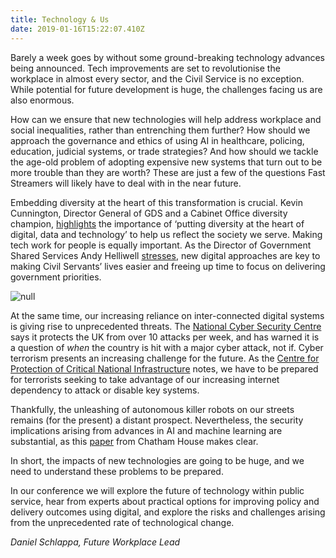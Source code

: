 ```yaml
---
title: Technology & Us
date: 2019-01-16T15:22:07.410Z
---
```

Barely a week goes by without some ground-breaking technology advances being announced. Tech improvements are set to revolutionise the workplace in almost every sector, and the Civil Service is no exception. While potential for future development is huge, the challenges facing us are also enormous. 

How can we ensure that new technologies will help address workplace and social inequalities, rather than entrenching them further? How should we approach the governance and ethics of using AI in healthcare, policing, education, judicial systems, or trade strategies? And how should we tackle the age-old problem of adopting expensive new systems that turn out to be more trouble than they are worth? These are just a few of the questions Fast Streamers will likely have to deal with in the near future.

Embedding diversity at the heart of this transformation is crucial. Kevin Cunnington, Director General of GDS and a Cabinet Office diversity champion, [highlights](https://civilservice.blog.gov.uk/2018/10/11/how-were-putting-diversity-at-the-heart-of-digital-data-and-technology/) the importance of ‘putting diversity at the heart of digital, data and technology’ to help us reflect the society we serve. Making tech work for people is equally important. As the Director of Government Shared Services Andy Helliwell [stresses](https://sharedservices.blog.gov.uk/2018/08/31/smarter-government-through-shared-services/), new digital approaches are key to making Civil Servants’ lives easier and freeing up time to focus on delivering government priorities.

![null](/uploads/copy-of-copy-of-utopia-experimenting-1-.png)

At the same time, our increasing reliance on inter-connected digital systems is giving rise to unprecedented threats. The [National Cyber Security Centre](https://www.ncsc.gov.uk/) says it protects the UK from over 10 attacks per week, and has warned it is a question of _when_ the country is hit with a major cyber attack, not if. Cyber terrorism presents an increasing challenge for the future. As the [Centre for Protection of Critical National Infrastructure](https://www.cpni.gov.uk/cyber) notes, we have to be prepared for terrorists seeking to take advantage of our increasing internet dependency to attack or disable key systems. 

Thankfully, the unleashing of autonomous killer robots on our streets remains (for the present) a distant prospect. Nevertheless, the security implications arising from advances in AI and machine learning are substantial, as this [paper](https://www.chathamhouse.org/sites/default/files/publications/research/2018-06-14-artificial-intelligence-international-affairs-cummings-roff-cukier-parakilas-bryce.pdf) from Chatham House makes clear.

In short, the impacts of new technologies are going to be huge, and we need to understand these problems to be prepared. 

In our conference we will explore the future of technology within public service, hear from experts about practical options for improving policy and delivery outcomes using digital, and explore the risks and challenges arising from the unprecedented rate of technological change.

_Daniel Schlappa, Future Workplace Lead_
